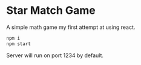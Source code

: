 # Star Match Game

A simple math game my first attempt at using react.

```sh
npm i
npm start
```

Server will run on port 1234 by default.
